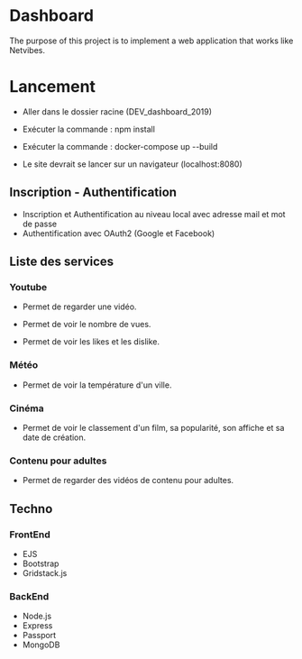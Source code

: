 # Dashboard

The purpose of this project is to implement a web application that works like Netvibes.

# Lancement #

- Aller dans le dossier racine (DEV\_dashboard\_2019)

- Exécuter la commande : npm install

- Exécuter la commande : docker-compose up --build

- Le site devrait se lancer sur un navigateur (localhost:8080)

## Inscription - Authentification ##

- Inscription et Authentification au niveau local avec adresse mail et mot de passe
- Authentification avec OAuth2 (Google et Facebook)

## Liste des services ##

### Youtube ###

- Permet de regarder une vidéo.

- Permet de voir le nombre de vues.

- Permet de voir les likes et les dislike.

### Météo ###

- Permet de voir la température d'un ville.

### Cinéma ###

- Permet de voir le classement d'un film, sa popularité, son affiche et sa date de création.

### Contenu pour adultes ###

- Permet de regarder des vidéos de contenu pour adultes.

## Techno ##
### FrontEnd ###
- EJS
- Bootstrap
- Gridstack.js
### BackEnd ###
- Node.js
- Express
- Passport
- MongoDB

